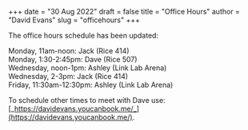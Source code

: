 +++
date = "30 Aug 2022"
draft = false
title = "Office Hours"
author = "David Evans"
slug = "officehours"
+++

The office hours schedule has been updated:

Monday, 11am-noon: Jack (Rice 414)  
Monday, 1:30-2:45pm: Dave (Rice 507)  
Wednesday, noon-1pm: Ashley (Link Lab Arena)  
Wednesday, 2-3pm: Jack (Rice 414)  
Friday, 11:30am-12:30pm: Ashley (Link Lab Arena)

To schedule other times to meet with Dave use: [_https://davidevans.youcanbook.me/_](https://davidevans.youcanbook.me/).

